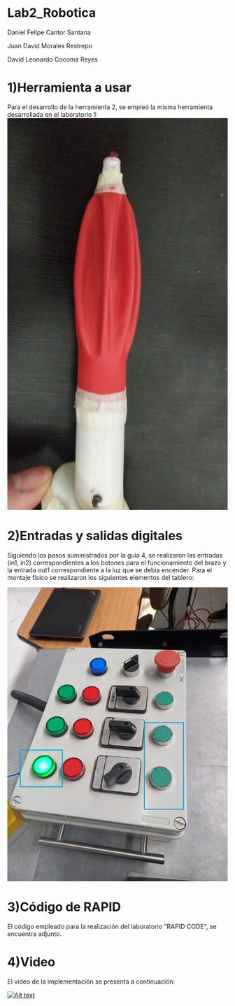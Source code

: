 # Lab2_Robotica

Daniel Felipe Cantor Santana

Juan David Morales Restrepo

David Leonardo Cocoma Reyes 



# 1)Herramienta a usar
Para el desarrollo de la herramienta 2, se empleó la misma herramienta desarrollada en el laboratorio 1:
![Imagen 1](https://github.com/Robotica-2022-I/Lab2_Robotica/blob/main/Bomba.jpg)


# 2)Entradas y salidas digitales
Siguiendo los pasos suministrados por la guia 4, se realizaron las entradas (in1, in2) correspondientes a los botones para el funcionamiento del brazo y la entrada out1 correspondiente a la luz que se debia encender. Para el montaje físico se realizaron los siguientes elementos del tablero:

![Imagen 2](https://github.com/Robotica-2022-I/Lab2_Robotica/blob/main/Panel_de_control.jpg)

# 3)Código de RAPID
El código empleado para la realización del laboratorio "RAPID CODE", se encuentra adjunto.

# 4)Video
El video de la implementación se presenta a continuación:

[![Alt text](https://i9.ytimg.com/vi/tu9oznpWT9c/mqdefault.jpg?sqp=CPDC66EG-oaymwEmCMACELQB8quKqQMa8AEB-AH-BIAC4AKKAgwIABABGEsgTShlMA8=&rs=AOn4CLBUaPlV3byoVYXUV_RCqUSnioaCdA)](https://youtu.be/eaP0EiD75ls)

